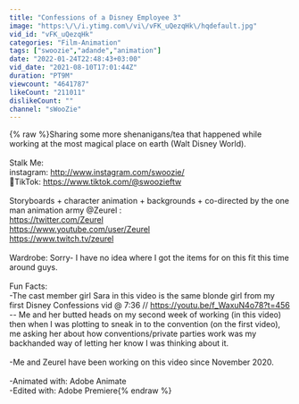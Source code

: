 ```yaml
---
title: "Confessions of a Disney Employee 3"
image: "https:\/\/i.ytimg.com\/vi\/vFK_uQezqHk\/hqdefault.jpg"
vid_id: "vFK_uQezqHk"
categories: "Film-Animation"
tags: ["swoozie","adande","animation"]
date: "2022-01-24T22:48:43+03:00"
vid_date: "2021-08-10T17:01:44Z"
duration: "PT9M"
viewcount: "4641787"
likeCount: "211011"
dislikeCount: ""
channel: "sWooZie"
---
```

{% raw %}Sharing some more shenanigans/tea that happened while working at the most magical place on earth (Walt Disney World).  <br /><br />Stalk Me:<br />instagram: <a rel="nofollow" target="blank" href="http://www.instagram.com/swoozie/">http://www.instagram.com/swoozie/</a><br />🎵TikTok: <a rel="nofollow" target="blank" href="https://www.tiktok.com/@swoozieftw">https://www.tiktok.com/@swoozieftw</a><br /><br />Storyboards + character animation + backgrounds + co-directed by the one man animation army @Zeurel :<br /><a rel="nofollow" target="blank" href="https://twitter.com/Zeurel">https://twitter.com/Zeurel</a><br /><a rel="nofollow" target="blank" href="https://www.youtube.com/user/Zeurel">https://www.youtube.com/user/Zeurel</a><br /><a rel="nofollow" target="blank" href="https://www.twitch.tv/zeurel">https://www.twitch.tv/zeurel</a><br /><br />Wardrobe: Sorry- I have no idea where I got the items for on this fit this time around guys.<br /><br />Fun Facts: <br />-The cast member girl Sara in this video is the same blonde girl from my first Disney Confessions vid @ 7:36 // <a rel="nofollow" target="blank" href="https://youtu.be/f_WaxuN4o78?t=456">https://youtu.be/f_WaxuN4o78?t=456</a> -- Me and her butted heads on my second week of working (in this video) then when I was plotting to sneak in to the convention (on the first video), me asking her about how conventions/private parties work was my backhanded way of letting her know I was thinking about it.<br /><br />-Me and Zeurel have been working on this video since November 2020. <br /><br />-Animated with: Adobe Animate<br />-Edited with: Adobe Premiere{% endraw %}
